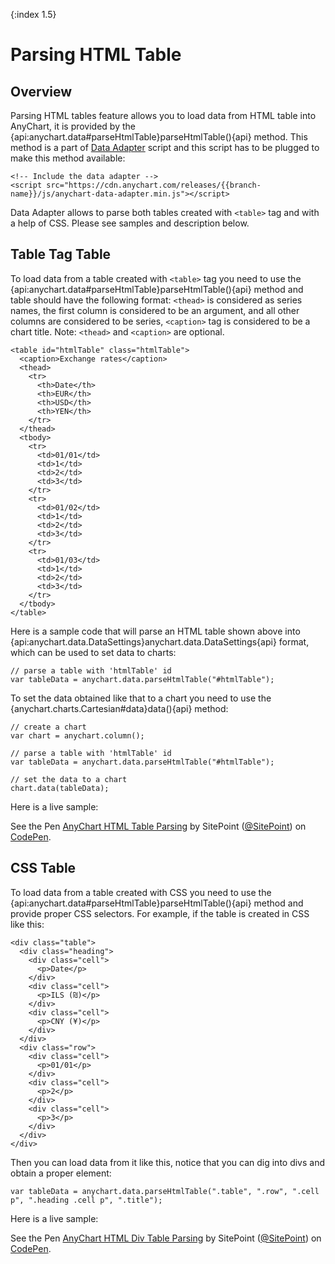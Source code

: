 {:index 1.5}
# Parsing HTML Table

## Overview

Parsing HTML tables feature allows you to load data from HTML table into AnyChart, it is provided by the {api:anychart.data#parseHtmlTable}parseHtmlTable(){api} method. This method is a part of [Data Adapter](Overview) script and this script has to be plugged to make this method available:

```
<!-- Include the data adapter -->
<script src="https://cdn.anychart.com/releases/{{branch-name}}/js/anychart-data-adapter.min.js"></script>
```

Data Adapter allows to parse both tables created with `<table>` tag and with a help of CSS. Please see samples and description below.

## Table Tag Table

To load data from a table created with `<table>` tag you need to use the {api:anychart.data#parseHtmlTable}parseHtmlTable(){api} method and table should have the following format: `<thead>` is considered as series names, the first column is considered to be an argument, and all other columns are considered to be series, `<caption>` tag is considered to be a chart title. Note: `<thead>` and `<caption>` are optional.

```
<table id="htmlTable" class="htmlTable">
  <caption>Exchange rates</caption>
  <thead>
    <tr>
      <th>Date</th>
      <th>EUR</th>
      <th>USD</th>
      <th>YEN</th>
    </tr>
  </thead>
  <tbody>
    <tr>
      <td>01/01</td>
      <td>1</td>
      <td>2</td>
      <td>3</td>
    </tr>
    <tr>
      <td>01/02</td>
      <td>1</td>
      <td>2</td>
      <td>3</td>
    </tr>
    <tr>
      <td>01/03</td>
      <td>1</td>
      <td>2</td>
      <td>3</td>
    </tr>
  </tbody>
</table>
```

Here is a sample code that will parse an HTML table shown above into {api:anychart.data.DataSettings}anychart.data.DataSettings{api} format, which can be used to set data to charts:

```
// parse a table with 'htmlTable' id
var tableData = anychart.data.parseHtmlTable("#htmlTable");
```

To set the data obtained like that to a chart you need to use the {anychart.charts.Cartesian#data}data(){api} method:

```
// create a chart
var chart = anychart.column();

// parse a table with 'htmlTable' id
var tableData = anychart.data.parseHtmlTable("#htmlTable");

// set the data to a chart
chart.data(tableData);
```

Here is a live sample:

<p data-height="265" data-theme-id="0" data-slug-hash="eWymYg" data-default-tab="html,result" data-user="SitePoint" data-embed-version="2" data-pen-title="AnyChart HTML Table Parsing" class="codepen">See the Pen <a href="https://codepen.io/SitePoint/pen/eWymYg/">AnyChart HTML Table Parsing</a> by SitePoint (<a href="https://codepen.io/SitePoint">@SitePoint</a>) on <a href="https://codepen.io">CodePen</a>.</p>
<script async src="https://production-assets.codepen.io/assets/embed/ei.js"></script>

## CSS Table

To load data from a table created with CSS you need to use the {api:anychart.data#parseHtmlTable}parseHtmlTable(){api} method and provide proper CSS selectors. For example, if the table is created in CSS like this:

```
<div class="table">
  <div class="heading">
    <div class="cell">
      <p>Date</p>
    </div>
    <div class="cell">
      <p>ILS (₪)</p>
    </div>
    <div class="cell">
      <p>CNY (¥)</p>
    </div>
  </div>
  <div class="row">
    <div class="cell">
      <p>01/01</p>
    </div>
    <div class="cell">
      <p>2</p>
    </div>
    <div class="cell">
      <p>3</p>
    </div>
  </div>
</div>
```

Then you can load data from it like this, notice that you can dig into divs and obtain a proper element:

```
var tableData = anychart.data.parseHtmlTable(".table", ".row", ".cell p", ".heading .cell p", ".title");
```

Here is a live sample:

<p data-height="265" data-theme-id="0" data-slug-hash="vmpEzq" data-default-tab="html,result" data-user="SitePoint" data-embed-version="2" data-pen-title="AnyChart HTML Div Table Parsing" class="codepen">See the Pen <a href="https://codepen.io/SitePoint/pen/vmpEzq/">AnyChart HTML Div Table Parsing</a> by SitePoint (<a href="https://codepen.io/SitePoint">@SitePoint</a>) on <a href="https://codepen.io">CodePen</a>.</p>
<script async src="https://production-assets.codepen.io/assets/embed/ei.js"></script>

